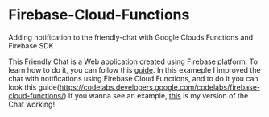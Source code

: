 # Firebase-Cloud-Functions
Adding notification to the friendly-chat with Google Clouds Functions and Firebase SDK

This Friendly Chat is a Web application created using Firebase platform. To learn how to do it, you can follow this [guide](https://codelabs.developers.google.com/codelabs/firebase-web/).
In this exameple I improved the chat with notifications using Firebase Cloud Functions, and to do it you can look this guide(https://codelabs.developers.google.com/codelabs/firebase-cloud-functions/)
If you wanna see an example, [this](https://friendlychat-f0dbf.firebaseapp.com/) is my version of the Chat working!

